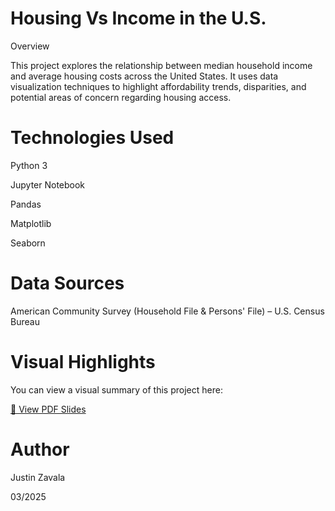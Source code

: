 # Housing Vs Income in the U.S.

Overview

This project explores the relationship between median household income and average housing costs across the United States. It uses data visualization techniques to highlight affordability trends, disparities, and potential areas of concern regarding housing access.

# Technologies Used

Python 3

Jupyter Notebook

Pandas

Matplotlib

Seaborn

# Data Sources

American Community Survey (Household File & Persons' File) – U.S. Census Bureau

# Visual Highlights

You can view a visual summary of this project here:

[📄 View PDF Slides](./Housing-vs.-Income/Housing_vs_Income.pdf)

# Author

Justin Zavala

03/2025
